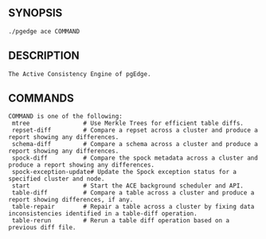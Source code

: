 
## SYNOPSIS
    ./pgedge ace COMMAND

## DESCRIPTION
    The Active Consistency Engine of pgEdge.

## COMMANDS
    COMMAND is one of the following:
     mtree               # Use Merkle Trees for efficient table diffs.
     repset-diff         # Compare a repset across a cluster and produce a report showing any differences.
     schema-diff         # Compare a schema across a cluster and produce a report showing any differences.
     spock-diff          # Compare the spock metadata across a cluster and produce a report showing any differences.
     spock-exception-update# Update the Spock exception status for a specified cluster and node.
     start               # Start the ACE background scheduler and API.
     table-diff          # Compare a table across a cluster and produce a report showing differences, if any.
     table-repair        # Repair a table across a cluster by fixing data inconsistencies identified in a table-diff operation.
     table-rerun         # Rerun a table diff operation based on a previous diff file.
